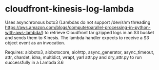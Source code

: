 # cloudfront-kinesis-log-lambda
Uses asynchronous boto3 (Lambdas do not support /dev/shm threading https://aws.amazon.com/blogs/compute/parallel-processing-in-python-with-aws-lambda/) to retrieve Cloudfront tar gzipped logs in an S3 bucket and sends them to Kinesis. The lambda handler expects to receive a S3 object event as an invocation.

Requires: aioboto3, aiobotocore, aiohttp, async_generator, async_timeout, attr, chardet, idna, multidict, wrapt, yarl attr.py and dry_attr.py to run successfully in a Lambda 3.6

